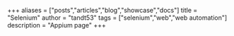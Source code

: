 +++
aliases = ["posts","articles","blog","showcase","docs"]
title = "Selenium"
author = "tandt53"
tags = ["selenium","web","web automation"]
description = "Appium page"
+++